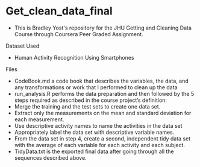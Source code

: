 # Get_clean_data_final
  * This is Bradley Yost's repository for the JHU Getting and Cleaning Data Course through Coursera Peer Graded Assignment.

Dataset Used
  * Human Activity Recognition Using Smartphones

Files
  * CodeBook.md a code book that describes the variables, the data, and any transformations or work that I performed to clean up the data
  * run_analysis.R performs the data preparation and then followed by the 5 steps required as described in the course project’s                 definition:
  * Merge the training and the test sets to create one data set.
  * Extract only the measurements on the mean and standard deviation for each measurement.
  * Use descriptive activity names to name the activities in the data set
  * Appropriately label the data set with descriptive variable names.
  * From the data set in step 4, create a second, independent tidy data set with the average of each variable for each activity and each        subject.
  * TidyData.txt is the exported final data after going through all the sequences described above.
